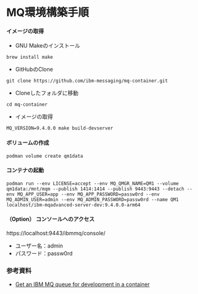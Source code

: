 # MQ環境構築手順
#### イメージの取得
- GNU Makeのインストール
```
brew install make
```
- GitHubのClone
```
git clone https://github.com/ibm-messaging/mq-container.git
```
- Cloneしたフォルダに移動
```
cd mq-container
```
- イメージの取得
```
MQ_VERSION=9.4.0.0 make build-devserver
```
#### ボリュームの作成
```
podman volume create qm1data
```
#### コンテナの起動
```
podman run --env LICENSE=accept --env MQ_QMGR_NAME=QM1 --volume qm1data:/mnt/mqm --publish 1414:1414 --publish 9443:9443 --detach --env MQ_APP_USER=app --env MQ_APP_PASSWORD=passw0rd --env MQ_ADMIN_USER=admin --env MQ_ADMIN_PASSWORD=passw0rd --name QM1 localhost/ibm-mqadvanced-server-dev:9.4.0.0-arm64
```
#### （Option） コンソールへのアクセス
https://localhost:9443/ibmmq/console/
- ユーザー名：admin
- パスワード：passw0rd

### 参考資料
- [Get an IBM MQ queue for development in a container](https://developer.ibm.com/tutorials/mq-connect-app-queue-manager-containers/)